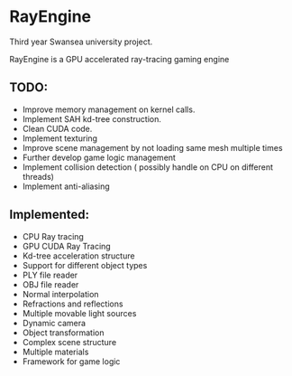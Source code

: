 # RayEngine

Third year Swansea university project. 

RayEngine is a GPU accelerated ray-tracing gaming engine

## TODO: 
  * Improve memory management on kernel calls.
  * Implement SAH kd-tree construction.
  * Clean CUDA code.
  * Implement texturing
  * Improve scene management by not loading same mesh multiple times
  * Further develop game logic management
  * Implement collision detection ( possibly handle on CPU on different threads)
  * Implement anti-aliasing
  
## Implemented:
  * CPU Ray tracing
  * GPU CUDA Ray Tracing
  * Kd-tree acceleration structure
  * Support for different object types
  * PLY file reader
  * OBJ file reader
  * Normal interpolation
  * Refractions and reflections
  * Multiple movable light sources
  * Dynamic camera
  * Object transformation
  * Complex scene structure
  * Multiple materials
  * Framework for game logic
